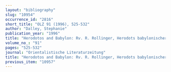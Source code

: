 ```yaml
---
layout: "bibliography"
slug: "10954"
occurrence_id: "2816"
short_title: "OLZ 91 (1996), 525-532"
author: "Dalley, Stephanie"
publication_year: "1996"
title: "Herodotos and Babylon: Rv. R. Rollinger, Herodots babylonischer Logos. Eine kritische Untersuchung der Glaubwürdigkeitsdiskussion an Hand ausgewählter Beispiele (1993)"
volume_no_: "91"
pages: "525-532"
journal: "Orientalistische Literaturzeitung"
title: "Herodotos and Babylon: Rv. R. Rollinger, Herodots babylonischer Logos. Eine kritische Untersuchung der Glaubwürdigkeitsdiskussion an Hand ausgewählter Beispiele (1993)"
previous_item: "10957"
---
```

